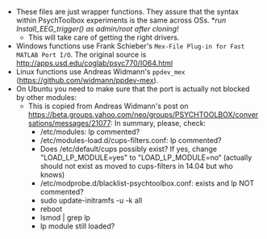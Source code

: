 * These files are just wrapper functions. They assure that the syntax within PsychToolbox experiments is the same across OSs.
*_run Install_EEG_trigger() as admin/root after cloning!_
	* This will take care of getting the right drivers.
* Windows functions use Frank Schieber's `Mex-File Plug-in for Fast MATLAB Port I/O`. The original source is http://apps.usd.edu/coglab/psyc770/IO64.html
* Linux functions use Andreas Widmann's `ppdev_mex` (https://github.com/widmann/ppdev-mex).
* On Ubuntu you need to make sure that the port is actually not blocked by other modules:
    * This is copied from Andreas Widmann's post on https://beta.groups.yahoo.com/neo/groups/PSYCHTOOLBOX/conversations/messages/21077:
        In summary, please, check:
        * /etc/modules: lp commented?
        * /etc/modules-load.d/cups-filters.conf: lp commented?
        * Does /etc/default/cups possibly exist? If yes, change "LOAD_LP_MODULE=yes" to "LOAD_LP_MODULE=no“ (actually should not exist as moved to cups-filters in 14.04 but who knows)
        * /etc/modprobe.d/blacklist-psychtoolbox.conf: exists and lp NOT commented?
        * sudo update-initramfs -u -k all
        * reboot
        * lsmod | grep lp
        * lp module still loaded?